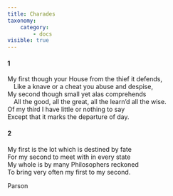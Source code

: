 ```yaml
---
title: Charades
taxonomy:
    category:
        - docs
visible: true
---
```


#### 1

My first though your House from the thief it defends,  
&emsp;Like a knave or a cheat you abuse and despise,  
My second though small yet alas comprehends  
&emsp;All the good, all the great, all the learn’d all the wise.  
Of my third I have little or nothing to say  
Except that it marks the departure of day.  

#### 2

My first is the lot which is destined by fate  
For my second to meet with in every state  
My whole is by many Philosophers reckoned  
To bring very often my first to my second.  

Parson